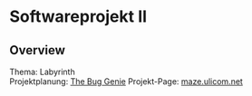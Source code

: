 Softwareprojekt II 
==================

Overview
--------

Thema: Labyrinth <br>
Projektplanung: [The Bug Genie][1]
Projekt-Page: [maze.ulicom.net][2]


[1]: https://trello.com/board/maze/4f62314793a2a0924cdbb600
[2]: http://ulicom.net/thebuggenie/thebuggenie/index.php 
